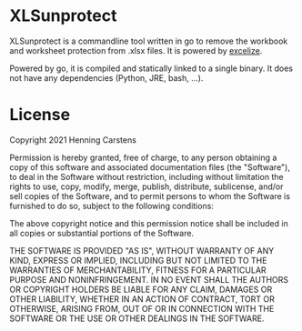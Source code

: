 # XLSunprotect
XLSunprotect is a commandline tool written in go to remove the workbook and worksheet protection from .xlsx files. It is powered by [excelize](https://github.com/360EntSecGroup-Skylar/excelize).

Powered by go, it is compiled and statically linked to a single binary. It does not have any dependencies (Python, JRE, bash, ...).

# License
Copyright 2021 Henning Carstens

Permission is hereby granted, free of charge, to any person obtaining a copy of this software and associated documentation files (the "Software"), to deal in the Software without restriction, including without limitation the rights to use, copy, modify, merge, publish, distribute, sublicense, and/or sell copies of the Software, and to permit persons to whom the Software is furnished to do so, subject to the following conditions:

The above copyright notice and this permission notice shall be included in all copies or substantial portions of the Software.

THE SOFTWARE IS PROVIDED "AS IS", WITHOUT WARRANTY OF ANY KIND, EXPRESS OR IMPLIED, INCLUDING BUT NOT LIMITED TO THE WARRANTIES OF MERCHANTABILITY, FITNESS FOR A PARTICULAR PURPOSE AND NONINFRINGEMENT. IN NO EVENT SHALL THE AUTHORS OR COPYRIGHT HOLDERS BE LIABLE FOR ANY CLAIM, DAMAGES OR OTHER LIABILITY, WHETHER IN AN ACTION OF CONTRACT, TORT OR OTHERWISE, ARISING FROM, OUT OF OR IN CONNECTION WITH THE SOFTWARE OR THE USE OR OTHER DEALINGS IN THE SOFTWARE.

